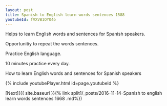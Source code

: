 ```yaml
---
layout: post
title: Spanish to English learn words sentences 1588 
youtubeId: fVXVB1OYO4o
---
```

 
 
Helps to learn English words and sentences for Spanish speakers.

Opportunitiy to repeat the words sentences. 

Practice English language. 
 
10 minutes practice every day. 
 
How to learn English words and sentences for Spanish speakers 
 
{% include youtubePlayer.html id=page.youtubeId %}
 
 
[Next]({{ site.baseurl }}{% link  split1/_posts/2016-11-14-Spanish to english learn words sentences 1668 .md%})
 
